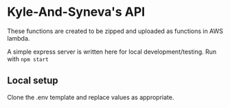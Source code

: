 # Kyle-And-Syneva's API

These functions are created to be zipped and uploaded as functions in AWS lambda.

A simple express server is written here for local development/testing. Run with `npm start`

## Local setup

Clone the .env template and replace values as appropriate.